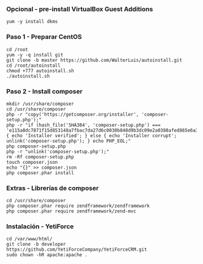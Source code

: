 ### Opcional - pre-install VirtualBox Guest Additions
    yum -y install dkms

### Paso 1 - Preparar CentOS

    cd /root
    yum -y -q install git
    git clone -b master https://github.com/WalterLuis/autoinstall.git
    cd /root/autoinstall
    chmod +777 autoinstall.sh
    ./autoinstall.sh
    

### Paso 2 - Install composer
    mkdir /usr/share/composer
    cd /usr/share/composer
    php -r "copy('https://getcomposer.org/installer', 'composer-setup.php');"
    php -r "if (hash_file('SHA384', 'composer-setup.php') === 'e115a8dc7871f15d853148a7fbac7da27d6c0030b848d9b3dc09e2a0388afed865e6a3d6b3c0fad45c48e2b5fc1196ae') { echo 'Installer verified'; } else { echo 'Installer corrupt'; unlink('composer-setup.php'); } echo PHP_EOL;"
    php composer-setup.php
    php -r "unlink('composer-setup.php');"
    rm -Rf composer-setup.php
    touch composer.json
    echo "{}" >> composer.json
    php composer.phar install
    
### Extras - Librerías de composer
    cd /usr/share/composer
    php composer.phar require zendframework/zendframework
    php composer.phar require zendframework/zend-mvc
    
    
### Instalación - YetiForce
    cd /var/www/html/
    git clone -b developer https://github.com/YetiForceCompany/YetiForceCRM.git
    sudo chown -hR apache:apache .
